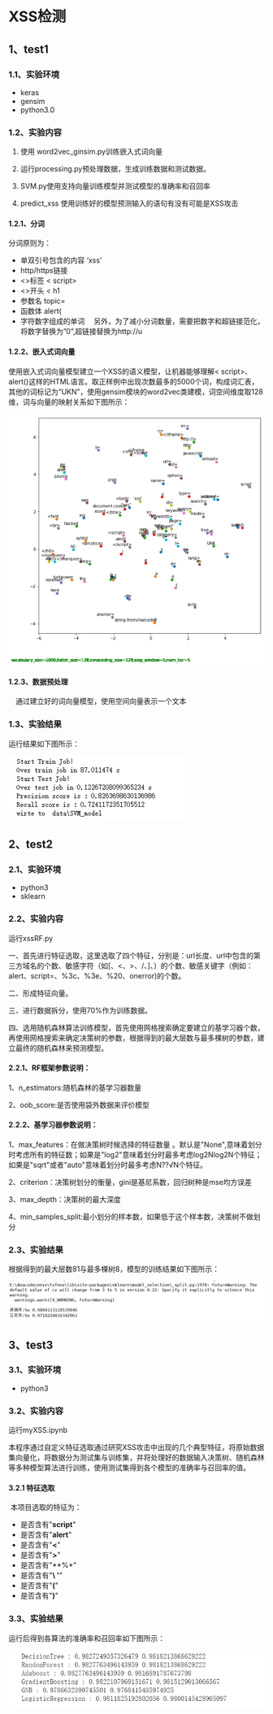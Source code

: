 # XSS检测

## 1、test1

### 1.1、实验环境

- keras
- gensim
- python3.0

### 1.2、实验内容

1. 使用 word2vec_ginsim.py训练嵌入式词向量

2. 运行processing.py预处理数据，生成训练数据和测试数据。

3. SVM.py使用支持向量训练模型并测试模型的准确率和召回率

4. predict_xss 使用训练好的模型预测输入的语句有没有可能是XSS攻击

#### 1.2.1、分词

分词原则为：

- 单双引号包含的内容 ‘xss’
- http/https链接
- <>标签 < script>
- <>开头 < h1
- 参数名 topic=
- 函数体 alert(
- 字符数字组成的单词  另外，为了减小分词数量，需要把数字和超链接范化，将数字替换为”0”,超链接替换为http://u

#### 1.2.2、嵌入式词向量

  使用嵌入式词向量模型建立一个XSS的语义模型，让机器能够理解< script>、alert()这样的HTML语言。取正样例中出现次数最多的5000个词，构成词汇表，其他的词标记为“UKN”，使用gensim模块的word2vec类建模，词空间维度取128维，词与向量的映射关系如下图所示：

![vec](Screen\vec.png)

#### 1.2.3、数据预处理

 通过建立好的词向量模型，使用空间向量表示一个文本



### 1.3、实验结果

运行结果如下图所示：

![1](Screen\1.png)



## 2、test2

### 2.1、实验环境

- python3
- sklearn

### 2.2、实验内容

运行xssRF.py

一、首先进行特征选取，这里选取了四个特征，分别是：url长度、url中包含的第三方域名的个数、敏感字符（如[、<、>、/、]、）的个数、敏感关键字（例如：alert、script=、%3c、%3e、%20、onerror)的个数。

二、形成特征向量。

三、进行数据拆分，使用70%作为训练数据。

四、选用随机森林算法训练模型，首先使用网格搜索确定要建立的基学习器个数，再使用网格搜索来确定决策树的参数，根据得到的最大层数与最多棵树的参数，建立最终的随机森林来预测模型。



#### 2.2.1、RF框架参数说明：

1、n_estimators:随机森林的基学习器数量

2、oob_score:是否使用袋外数据来评价模型



#### 2.2.2、基学习器参数说明：

1、max_features：在做决策树时候选择的特征数量 。默认是"None",意味着划分时考虑所有的特征数；如果是"log2"意味着划分时最多考虑log2Nlog2N个特征；如果是"sqrt"或者"auto"意味着划分时最多考虑N??√N个特征。

2、criterion：决策树划分的衡量，gini是基尼系数，回归树种是mse均方误差

3、max_depth：决策树的最大深度

4、min_samples_split:最小划分的样本数，如果低于这个样本数，决策树不做划分



### 2.3、实验结果

根据得到的最大层数81与最多棵树8，模型的训练结果如下图所示：

![2](Screen\2.png)

## 3、test3

### 3.1、实验环境

- python3

### 3.2、实验内容

运行myXSS.ipynb

本程序通过自定义特征选取通过研究XSS攻击中出现的几个典型特征，将原始数据集向量化，将数据分为测试集与训练集，并将处理好的数据输入决策树、随机森林等多种模型算法进行训练，使用测试集得到各个模型的准确率与召回率的值。

#### 3.2.1 特征选取

​	本项目选取的特征为：

- 是否含有"**script**"
- 是否含有"**alert**"
- 是否含有"**<**"
- 是否含有"**>**"
- 是否含有"**%*"
- 是否含有"**\ '**"
- 是否含有"**(**"
- 是否含有"**)**"

### 3.3、实验结果

运行后得到各算法的准确率和召回率如下图所示：

![3](Screen\3.png)